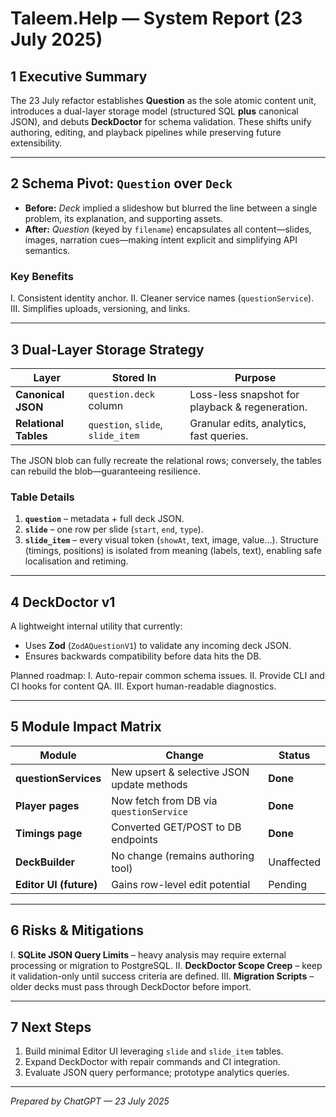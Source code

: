 # Taleem.Help — System Report (23 July 2025)

## 1  Executive Summary

The 23 July refactor establishes **Question** as the sole atomic content unit, introduces a dual-layer storage model (structured SQL **plus** canonical JSON), and debuts **DeckDoctor** for schema validation. These shifts unify authoring, editing, and playback pipelines while preserving future extensibility.

---

## 2  Schema Pivot: `Question` over `Deck`

* **Before:** *Deck* implied a slideshow but blurred the line between a single problem, its explanation, and supporting assets.
* **After:** *Question* (keyed by `filename`) encapsulates all content—slides, images, narration cues—making intent explicit and simplifying API semantics.

### Key Benefits

I.  Consistent identity anchor.
II. Cleaner service names (`questionService`).
III. Simplifies uploads, versioning, and links.

---

## 3  Dual-Layer Storage Strategy

| Layer                 | Stored In                         | Purpose                                         |
| --------------------- | --------------------------------- | ----------------------------------------------- |
| **Canonical JSON**    | `question.deck` column            | Loss-less snapshot for playback & regeneration. |
| **Relational Tables** | `question`, `slide`, `slide_item` | Granular edits, analytics, fast queries.        |

The JSON blob can fully recreate the relational rows; conversely, the tables can rebuild the blob—guaranteeing resilience.

### Table Details

1. **`question`** – metadata + full deck JSON.
2. **`slide`** – one row per slide (`start`, `end`, `type`).
3. **`slide_item`** – every visual token (`showAt`, text, image, value…).
   Structure (timings, positions) is isolated from meaning (labels, text), enabling safe localisation and retiming.

---

## 4  DeckDoctor v1

A lightweight internal utility that currently:

* Uses **Zod** (`ZodAQuestionV1`) to validate any incoming deck JSON.
* Ensures backwards compatibility before data hits the DB.

Planned roadmap:
I. Auto-repair common schema issues.
II. Provide CLI and CI hooks for content QA.
III. Export human-readable diagnostics.

---

## 5  Module Impact Matrix

| Module                 | Change                                     | Status     |
| ---------------------- | ------------------------------------------ | ---------- |
| **questionServices**   | New upsert & selective JSON update methods | **Done**   |
| **Player pages**       | Now fetch from DB via `questionService`    | **Done**   |
| **Timings page**       | Converted GET/POST to DB endpoints         | **Done**   |
| **DeckBuilder**        | No change (remains authoring tool)         | Unaffected |
| **Editor UI (future)** | Gains row-level edit potential             | Pending    |

---

## 6  Risks & Mitigations

I. **SQLite JSON Query Limits** – heavy analysis may require external processing or migration to PostgreSQL.
II. **DeckDoctor Scope Creep** – keep it validation-only until success criteria are defined.
III. **Migration Scripts** – older decks must pass through DeckDoctor before import.

---

## 7  Next Steps

1. Build minimal Editor UI leveraging `slide` and `slide_item` tables.
2. Expand DeckDoctor with repair commands and CI integration.
3. Evaluate JSON query performance; prototype analytics queries.

---

*Prepared by ChatGPT — 23 July 2025*
